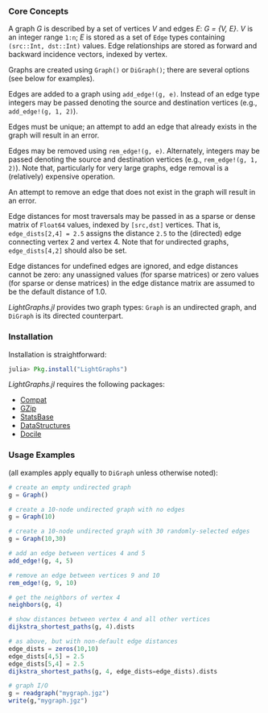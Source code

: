 ### Core Concepts
A graph *G* is described by a set of vertices *V* and edges *E*:
*G = {V, E}*. *V* is an integer range `1:n`; *E* is stored as a set
of `Edge` types containing `(src::Int, dst::Int)` values. Edge
relationships are stored as forward and backward incidence vectors, indexed by
vertex.

Graphs are created using `Graph()` or `DiGraph()`; there are several options
(see below for examples).

Edges are added to a graph using `add_edge!(g, e)`. Instead of an edge type
integers may be passed denoting the source and destination vertices (e.g.,
`add_edge!(g, 1, 2)`).

Edges must be unique; an attempt to add an edge that already exists in the graph
will result in an error.

Edges may be removed using `rem_edge!(g, e)`. Alternately, integers may be passed
denoting the source and destination vertices (e.g., `rem_edge!(g, 1, 2)`). Note
that, particularly for very large graphs, edge removal is a (relatively)
expensive operation.

An attempt to remove an edge that does not exist in the graph will result in an
error.

Edge distances for most traversals may be passed in as a sparse or dense matrix
of `Float64` values, indexed by `[src,dst]` vertices. That is, `edge_dists[2,4] = 2.5`
assigns the distance `2.5` to the (directed) edge connecting vertex 2 and vertex 4.
Note that for undirected graphs, `edge_dists[4,2]` should also be set.

Edge distances for undefined edges are ignored, and edge distances cannot be zero: any unassigned values (for sparse matrices) or zero values (for sparse or dense matrices) in the edge distance matrix are assumed to be the default distance of 1.0.

*LightGraphs.jl* provides two graph types: `Graph` is an undirected graph, and `DiGraph` is its directed counterpart.

### Installation
Installation is straightforward:
```julia
julia> Pkg.install("LightGraphs")
```

*LightGraphs.jl* requires the following packages:

- [Compat](https://github.com/JuliaLang/Compat.jl)
- [GZip](https://github.com/JuliaLang/GZip.jl)
- [StatsBase](https://github.com/JuliaStats/StatsBase.jl)
- [DataStructures](https://github.com/JuliaLang/DataStructures.jl)
- [Docile](https://github.com/MichaelHatherly/Docile.jl)


### Usage Examples
(all examples apply equally to `DiGraph` unless otherwise noted):

```julia
# create an empty undirected graph
g = Graph()

# create a 10-node undirected graph with no edges
g = Graph(10)

# create a 10-node undirected graph with 30 randomly-selected edges
g = Graph(10,30)

# add an edge between vertices 4 and 5
add_edge!(g, 4, 5)

# remove an edge between vertices 9 and 10
rem_edge!(g, 9, 10)

# get the neighbors of vertex 4
neighbors(g, 4)

# show distances between vertex 4 and all other vertices
dijkstra_shortest_paths(g, 4).dists  

# as above, but with non-default edge distances
edge_dists = zeros(10,10)
edge_dists[4,5] = 2.5
edge_dists[5,4] = 2.5
dijkstra_shortest_paths(g, 4, edge_dists=edge_dists).dists

# graph I/O
g = readgraph("mygraph.jgz")
write(g,"mygraph.jgz")
```
